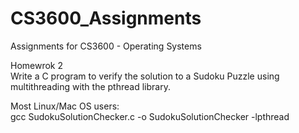 # CS3600_Assignments
Assignments for CS3600 - Operating Systems  

Homewrok 2  
Write a C program to verify the solution to a Sudoku Puzzle using multithreading with the pthread library.  

  Most Linux/Mac OS users:  
  gcc SudokuSolutionChecker.c -o SudokuSolutionChecker -lpthread  
